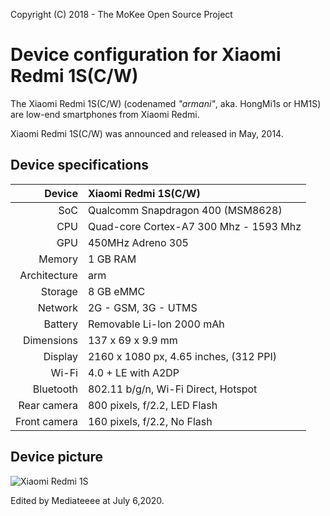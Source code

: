 Copyright (C) 2018 - The MoKee Open Source Project

Device configuration for Xiaomi Redmi 1S(C/W)
==============

The Xiaomi Redmi 1S(C/W) (codenamed _"armani"_, aka. HongMi1s or HM1S) are low-end smartphones from Xiaomi Redmi.

Xiaomi Redmi 1S(C/W) was announced and released in May, 2014.

## Device specifications

| Device       | Xiaomi Redmi 1S(C/W)                            |
| -----------: | :---------------------------------------------- |
| SoC          | Qualcomm Snapdragon 400 (MSM8628)               |
| CPU          | Quad-core Cortex-A7 300 Mhz - 1593 Mhz          |
| GPU          | 450MHz Adreno 305                               |
| Memory       | 1 GB RAM                                        |
| Architecture | arm                                             |
| Storage      | 8 GB eMMC                                       |
| Network      | 2G - GSM, 3G - UTMS                             |
| Battery      | Removable Li-lon 2000 mAh                       |
| Dimensions   | 137 x 69 x 9.9 mm                               |
| Display      | 2160 x 1080 px, 4.65 inches, (312 PPI)          |
| Wi-Fi        | 4.0 + LE with A2DP                              |
| Bluetooth    | 802.11 b/g/n, Wi-Fi Direct, Hotspot             |
| Rear camera  | 800 pixels, f/2.2, LED Flash                    |
| Front camera | 160 pixels, f/2.2, No Flash                     |

## Device picture

![Xiaomi Redmi 1S](https://wiki.lineageos.org/images/devices/armani.png "Xiaomi Redmi 1S in black")


Edited by Mediateeee at July 6,2020.
